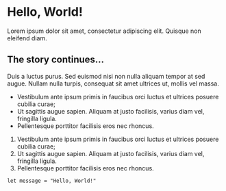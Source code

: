 # Hello, World!

Lorem ipsum dolor sit amet, consectetur adipiscing elit.
Quisque non eleifend diam.

## The story continues...

Duis a luctus purus. Sed euismod nisi non nulla aliquam tempor at sed augue.
Nullam nulla turpis, consequat sit amet ultrices ut, mollis vel massa.

* Vestibulum ante ipsum primis in faucibus orci luctus et ultrices posuere cubilia curae;
* Ut sagittis augue sapien. Aliquam at justo facilisis, varius diam vel, fringilla ligula.
* Pellentesque porttitor facilisis eros nec rhoncus.

1. Vestibulum ante ipsum primis in faucibus orci luctus et ultrices posuere cubilia curae;
2. Ut sagittis augue sapien. Aliquam at justo facilisis, varius diam vel, fringilla ligula.
3. Pellentesque porttitor facilisis eros nec rhoncus.

```
let message = "Hello, World!"
```